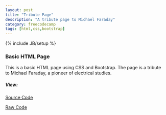 ```yaml
---
layout: post
title: "Tribute Page"
description: "A tribute page to Michael Faraday"
category: freecodecamp
tags: [html,css,bootstrap]
---
```

{% include JB/setup %}


### Basic HTML Page

This is a basic HTML page using CSS and Bootstrap. The page is a tribute to Michael Faraday, a pioneer of electrical studies.

##### View:

[Source Code](https://github.com/isaacdozier/tribute-page)

[Raw Code](https://raw.githubusercontent.com/isaacdozier/tribute-page/master/src.js)